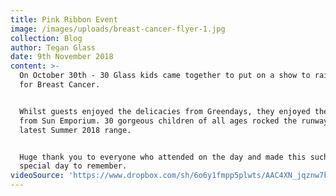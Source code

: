 ```yaml
---
title: Pink Ribbon Event
image: /images/uploads/breast-cancer-flyer-1.jpg
collection: Blog
author: Tegan Glass
date: 9th November 2018
content: >-
  On October 30th - 30 Glass kids came together to put on a show to raise money
  for Breast Cancer.


  Whilst guests enjoyed the delicacies from Greendays, they enjoyed the showcase
  from Sun Emporium. 30 gorgeous children of all ages rocked the runway in the
  latest Summer 2018 range.


  Huge thank you to everyone who attended on the day and made this such a
  special day to remember.
videoSource: 'https://www.dropbox.com/sh/6o6y1fmpp5plwts/AAC4XN_jqznw7k-QAMpDby3Ya?dl=0'
---
```


